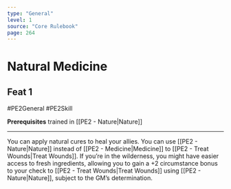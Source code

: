 ```yaml
---
type: "General"
level: 1
source: "Core Rulebook"
page: 264
---
```

# Natural Medicine
## Feat 1
#PE2General #PE2Skill 

**Prerequisites** trained in [[PE2 - Nature|Nature]]

---
You can apply natural cures to heal your allies. You can use [[PE2 - Nature|Nature]] instead of [[PE2 - Medicine|Medicine]] to [[PE2 - Treat Wounds|Treat Wounds]]. If you’re in the wilderness, you might have easier access to fresh ingredients, allowing you to gain a +2 circumstance bonus to your check to [[PE2 - Treat Wounds|Treat Wounds]] using [[PE2 - Nature|Nature]], subject to the GM’s determination.